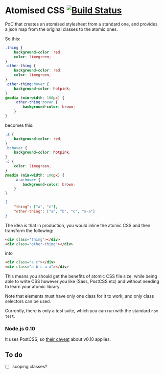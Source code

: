 # Atomised CSS [![Build Status](https://travis-ci.org/sndrs/atomised-css.svg?branch=master)](https://travis-ci.org/sndrs/atomised-css)

PoC that creates an atomised stylesheet from a standard one, and provides a json map from the original classes to the atomic ones.

So this:
```CSS
.thing {
    background-color: red;
    color: limegreen;
}
.other-thing {
    background-color: red;
    color: limegreen;
}
.other-thing:hover {
    background-color: hotpink;
}
@media (min-width: 100px) {
    .other-thing:hover {
        background-color: brown;
    }
}
```
becomes this:
```CSS
.a { 
    background-color: red; 
}
.b:hover { 
    background-color: hotpink; 
}
.c { 
    color: limegreen; 
}
@media (min-width: 100px) {
    .a-a:hover { 
        background-color: brown; 
    }
}
```
```JSON
{
    "thing": ["a", "c"],
    "other-thing": ["a", "b", "c", "a-a"]
}
```
The idea is that in production, you would inline the atomic CSS and then transform the following:
```HTML
<div class="thing"></div>
<div class="other-thing"></div>
```
into
```HTML
<div class="a c"></div>
<div class="a b c a-a"></div>
```

This means you should get the benefits of atomic CSS file size, while being able to write CSS however you like (Sass, PostCSS etc) and without needing to learn your atomic library.

Note that elements must have only one class for it to work, and only class selectors can be used.

Currently, there is only a test suite, which you can run with the standard `npm test`.

### Node.js 0.10
It uses PostCSS, so [their caveat](https://github.com/postcss/postcss#nodejs-010-and-the-promise-api) about v0.10 applies.

## To do
- [ ] scoping classes?
